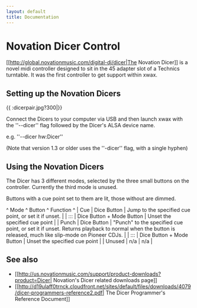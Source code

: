 ```yaml
---
layout: default
title: Documentation
---
```

# Novation Dicer Control

[[http://global.novationmusic.com/digital-dj/dicer|The Novation Dicer]] is a novel midi controller designed to sit in the 45 adapter slot of a Technics turntable. It was the first controller to get support within xwax.



## Setting up the Novation Dicers

{{ :dicerpair.jpg?300|}}

Connect the Dicers to your computer via USB and then launch xwax with the ''--dicer'' flag followed by the Dicer's ALSA device name.

e.g. ''--dicer hw:Dicer''

(Note that version 1.3 or older uses the ''-dicer'' flag, with a single hyphen)

## Using the Novation Dicers



The Dicer has 3 different modes, selected by the three small buttons on the controller. Currently the third mode is unused.

Buttons with a cue point set to them are lit, those without are dimmed.

^  Mode  ^  Button  ^  Function  ^
| Cue | Dice Button | Jump to the specified cue point, or set it if unset. |
| ::: | Dice Button + Mode Button | Unset the specified cue point |
| Punch | Dice Button | "Punch" to the specified cue point, or set it if unset. Returns playback to normal when the button is released, much like slip-mode on Pioneer CDJs. |
| ::: | Dice Button + Mode Button | Unset the specified cue point |
| Unused |  n/a  |  n/a  |


## See also

  * [[http://us.novationmusic.com/support/product-downloads?product=Dicer| Novation's Dicer related downloads page]]
  * [[http://d19ulaff0trnck.cloudfront.net/sites/default/files/downloads/4079/dicer-programmers-reference2.pdf| The Dicer Programmer's Reference Document]]
